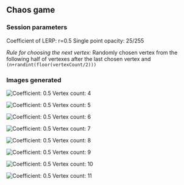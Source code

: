 ## Chaos game
### Session parameters

Coefficient of LERP: r=0.5
Single point opacity: 25/255

*Rule for choosing the next vertex:*
Randomly chosen vertex from the following half of vertexes after the last chosen vertex and  ```(n+randint(floor(vertexCount/2)))```
### Images generated

![Coefficient: 0.5 Vertex count: 4](vc4_c0.5.png)

![Coefficient: 0.5 Vertex count: 5](vc5_c0.5.png)

![Coefficient: 0.5 Vertex count: 6](vc6_c0.5.png)

![Coefficient: 0.5 Vertex count: 7](vc7_c0.5.png)

![Coefficient: 0.5 Vertex count: 8](vc8_c0.5.png)

![Coefficient: 0.5 Vertex count: 9](vc9_c0.5.png)

![Coefficient: 0.5 Vertex count: 10](vc10_c0.5.png)

![Coefficient: 0.5 Vertex count: 11](vc11_c0.5.png)